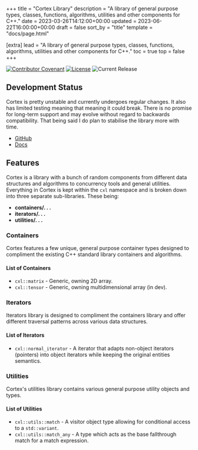 +++
title = "Cortex Library"
description = "A library of general purpose types, classes, functions, algorithms, utilities and other components for C++."
date = 2023-03-26T14:12:00+00:00
updated = 2023-06-22T16:00:00+00:00
draft = false
sort_by = "title"
template = "docs/page.html"

[extra]
lead = "A library of general purpose types, classes, functions, algorithms, utilities and other components for C++."
toc = true
top = false
+++

<a href="CODE_OF_CONDUCT.md"><img src="https://img.shields.io/badge/Contributor%20Covenant-2.1-4baaaa.svg" alt="Contributor Covenant"></a>
<a href="LICENSE"><img src="https://img.shields.io/github/license/oraqlle/cortexlib" alt="License"></a>
<img src="https://img.shields.io/github/v/release/oraqlle/cortexlib?include_prereleases" alt="Current Release">

## Development Status

Cortex is pretty unstable and currently undergoes regular changes. It also has limited testing meaning that meaning it could break. There is no promise for long-term support and may evolve without regard to backwards compatibility. That being said I do plan to stabilise the library more with time.

- [GitHub](https://github.com/oraqlle/cortelib)
- [Docs](https://oraqlle.github.io/cortexlib/)

## Features

Cortex is a library with a bunch of random components from different data structures and algorithms to concurrency tools and general utilities. Everything in Cortex is kept within the `cxl` namespace and is broken down into three separate sub-libraries. These being:

- **containers/. . .**
- **iterators/. . .**
- **utilities/. . .**

### Containers

Cortex features a few unique, general purpose container types designed to compliment the existing C++ standard library containers and algorithms.

#### List of Containers

- `cxl::matrix` - Generic, owning 2D array.
- `cxl::tensor` - Generic, owning multidimensional array (in dev).

### Iterators

Iterators library is designed to compliment the containers library and offer different traversal patterns across various data structures.

#### List of Iterators

- `cxl::normal_iterator` - A iterator that adapts non-object iterators (pointers) into object iterators while keeping the original entities semantics.

### Utilities

Cortex's utilities library contains various general purpose utility objects and types.

#### List of Utilities

- `cxl::utils::match` - A visitor object type allowing for conditional access to a `std::variant`.
- `cxl::utils::match_any` - A type which acts as the base fallthrough match for a match expression.

